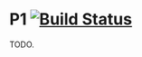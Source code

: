 # P1 [![Build Status](https://travis-ci.org/MadTranscendence/P1.svg?branch=stable)](https://travis-ci.org/MadTranscendence/P1)
TODO.
